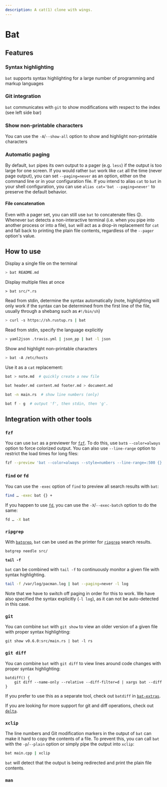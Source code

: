 ```yaml
---
description: A cat(1) clone with wings.
---
```


# Bat

## Features

### Syntax highlighting

`bat` supports syntax highlighting for a large number of programming and markup languages

### Git integration

`bat` communicates with `git` to show modifications with respect to the index (see left side bar)

### Show non-printable characters

You can use the `-A`/`--show-all` option to show and highlight non-printable characters

### Automatic paging

By default, `bat` pipes its own output to a pager (e.g. `less`) if the output is too large for one screen. If you would rather `bat` work like `cat` all the time (never page output), you can set `--paging=never` as an option, either on the command line or in your configuration file. If you intend to alias `cat` to `bat` in your shell configuration, you can use `alias cat='bat --paging=never'` to preserve the default behavior.

#### **File concatenation**

Even with a pager set, you can still use `bat` to concatenate files 😉. Whenever `bat` detects a non-interactive terminal (i.e. when you pipe into another process or into a file), `bat` will act as a drop-in replacement for `cat` and fall back to printing the plain file contents, regardless of the `--pager` option's value.

## How to use

Display a single file on the terminal

```bash
> bat README.md
```

Display multiple files at once

```
> bat src/*.rs
```

Read from stdin, determine the syntax automatically (note, highlighting will only work if the syntax can be determined from the first line of the file, usually through a shebang such as `#!/bin/sh`)

```bash
> curl -s https://sh.rustup.rs | bat
```

Read from stdin, specify the language explicitly

```bash
> yaml2json .travis.yml | json_pp | bat -l json
```

Show and highlight non-printable characters

```bash
> bat -A /etc/hosts
```

Use it as a `cat` replacement:

```bash
bat > note.md  # quickly create a new file

bat header.md content.md footer.md > document.md

bat -n main.rs  # show line numbers (only)

bat f - g  # output 'f', then stdin, then 'g'.
```

## Integration with other tools

### **`fzf`**

You can use `bat` as a previewer for [`fzf`](https://github.com/junegunn/fzf). To do this, use `bat`s `--color=always` option to force colorized output. You can also use `--line-range` option to restrict the load times for long files:

```bash
fzf --preview 'bat --color=always --style=numbers --line-range=:500 {}'
```

### **`find` or `fd`**

You can use the `-exec` option of `find` to preview all search results with `bat`:

```bash
find … -exec bat {} +
```

If you happen to use [`fd`](https://github.com/sharkdp/fd), you can use the `-X`/`--exec-batch` option to do the same:

```bash
fd … -X bat
```

### **`ripgrep`**

With [`batgrep`](https://github.com/eth-p/bat-extras/blob/master/doc/batgrep.md), `bat` can be used as the printer for [`ripgrep`](https://github.com/BurntSushi/ripgrep) search results.

```bash
batgrep needle src/
```

**`tail -f`**

`bat` can be combined with `tail -f` to continuously monitor a given file with syntax highlighting.

```bash
tail -f /var/log/pacman.log | bat --paging=never -l log
```

Note that we have to switch off paging in order for this to work. We have also specified the syntax explicitly (`-l log`), as it can not be auto-detected in this case.

### **`git`**

You can combine `bat` with `git show` to view an older version of a given file with proper syntax highlighting:

```
git show v0.6.0:src/main.rs | bat -l rs
```

### **`git diff`**

You can combine `bat` with `git diff` to view lines around code changes with proper syntax highlighting:

```
batdiff() {
    git diff --name-only --relative --diff-filter=d | xargs bat --diff
}
```

If you prefer to use this as a separate tool, check out `batdiff` in [`bat-extras`](https://github.com/eth-p/bat-extras).

If you are looking for more support for git and diff operations, check out [`delta`](https://github.com/dandavison/delta).

### **`xclip`**

The line numbers and Git modification markers in the output of `bat` can make it hard to copy the contents of a file. To prevent this, you can call `bat` with the `-p`/`--plain` option or simply pipe the output into `xclip`:

```bash
bat main.cpp | xclip
```

`bat` will detect that the output is being redirected and print the plain file contents.

### **`man`**

